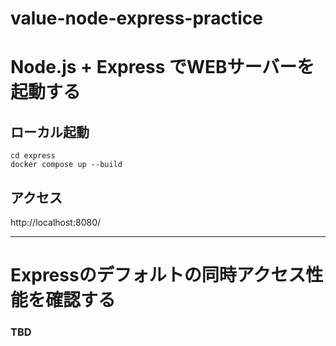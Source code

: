 # value-node-express-practice

# Node.js + Express でWEBサーバーを起動する

## ローカル起動
```shell
cd express
docker compose up --build
```

## アクセス
http://localhost:8080/

---

# Expressのデフォルトの同時アクセス性能を確認する
### TBD

